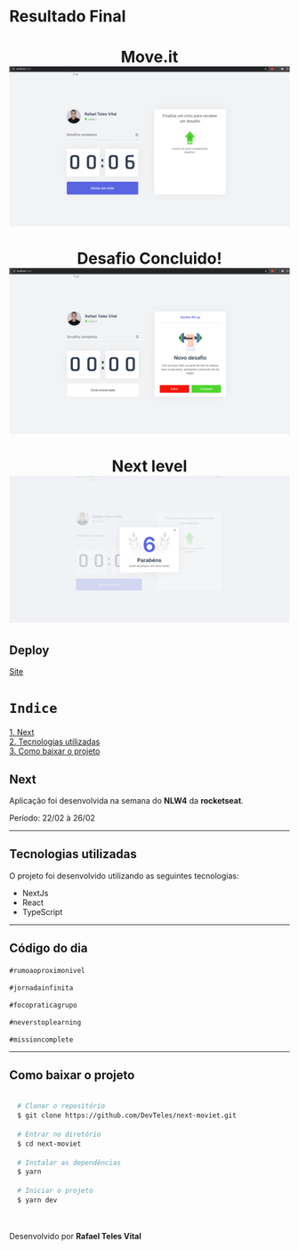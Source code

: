 <h1>Resultado Final</h1>

<h1 align="center">
  Move.it
  <br /> 
  <img src="public/moviet1.png" /> 
  <br /> <br />
  Desafio Concluido!
  <br />
  <img src="public/moviet2.png" /> 
  <br /><br />
  Next level
  <br />
  <img src="public/moviet3.png" /> 
</h1>

## Deploy

<a href="https://moveit-rteles78.vercel.app/">Site</a> 

# `Indice`

<a href="#Next">1. Next</a> <br />
<a href="#Tecnologias-utilizadas">2. Tecnologias utilizadas</a> <br />
<a href="#Como-baixar-o-projeto">3. Como baixar o projeto</a>

## Next

Aplicação foi desenvolvida na semana do **NLW4** da **rocketseat**.

Período: 22/02 à 26/02

---

## Tecnologias utilizadas

O projeto foi desenvolvido utilizando as seguintes tecnologias:

- NextJs
- React
- TypeScript

---

## Código do dia

`#rumoaoproximonivel`

`#jornadainfinita`

`#focopraticagrupo`

`#neverstoplearning`

`#missioncomplete`

---
## Como baixar o projeto


```bash

  # Clonar o repositório
  $ git clone https://github.com/DevTeles/next-moviet.git

  # Entrar no diretório
  $ cd next-moviet

  # Instalar as dependências
  $ yarn

  # Iniciar o projeto
  $ yarn dev
```

<br /><br />
Desenvolvido por **Rafael Teles Vital**
